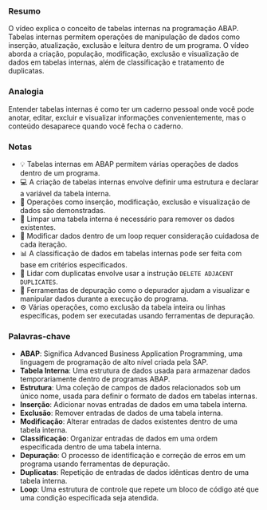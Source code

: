 ### Resumo
O vídeo explica o conceito de tabelas internas na programação ABAP. Tabelas internas permitem operações de manipulação de dados como inserção, atualização, exclusão e leitura dentro de um programa. O vídeo aborda a criação, população, modificação, exclusão e visualização de dados em tabelas internas, além de classificação e tratamento de duplicatas.

### Analogia
Entender tabelas internas é como ter um caderno pessoal onde você pode anotar, editar, excluir e visualizar informações convenientemente, mas o conteúdo desaparece quando você fecha o caderno.

### Notas
- 💡 Tabelas internas em ABAP permitem várias operações de dados dentro de um programa.
- 💻 A criação de tabelas internas envolve definir uma estrutura e declarar a variável da tabela interna.
- 🔄 Operações como inserção, modificação, exclusão e visualização de dados são demonstradas.
- 🧹 Limpar uma tabela interna é necessário para remover os dados existentes.
- 🔄 Modificar dados dentro de um loop requer consideração cuidadosa de cada iteração.
- 📊 A classificação de dados em tabelas internas pode ser feita com base em critérios especificados.
- 📑 Lidar com duplicatas envolve usar a instrução `DELETE ADJACENT DUPLICATES`.
- 🐛 Ferramentas de depuração como o depurador ajudam a visualizar e manipular dados durante a execução do programa.
- ⚙️ Várias operações, como exclusão da tabela inteira ou linhas específicas, podem ser executadas usando ferramentas de depuração.

### Palavras-chave
- **ABAP**: Significa Advanced Business Application Programming, uma linguagem de programação de alto nível criada pela SAP.
- **Tabela Interna**: Uma estrutura de dados usada para armazenar dados temporariamente dentro de programas ABAP.
- **Estrutura**: Uma coleção de campos de dados relacionados sob um único nome, usada para definir o formato de dados em tabelas internas.
- **Inserção**: Adicionar novas entradas de dados em uma tabela interna.
- **Exclusão**: Remover entradas de dados de uma tabela interna.
- **Modificação**: Alterar entradas de dados existentes dentro de uma tabela interna.
- **Classificação**: Organizar entradas de dados em uma ordem especificada dentro de uma tabela interna.
- **Depuração**: O processo de identificação e correção de erros em um programa usando ferramentas de depuração.
- **Duplicatas**: Repetição de entradas de dados idênticas dentro de uma tabela interna.
- **Loop**: Uma estrutura de controle que repete um bloco de código até que uma condição especificada seja atendida.
